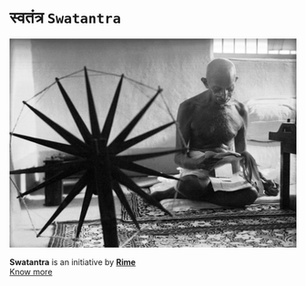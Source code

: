 # स्वतंत्र `Swatantra`

<img src="/images/gandhi-spinning-charkha.jpg" alt="gandhi-spinning-charkha.jpg" style="max-width: 100%;">

**Swatantra** is an initiative by **[Rime](https://rime.co)**  
[Know more](https://github.com/swatantra-app/wiki)
